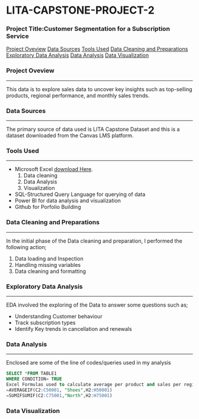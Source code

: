 # LITA-CAPSTONE-PROJECT-2

### Project Title:Customer Segmentation for a Subscription Service
[Project Oveview](#project_overview)
[Data Sources](#data-sources)
[Tools Used](#tools-used)
[Data Cleaning and Preparations](#data-cleaning-and-preparations)
[Exploratory Data Analysis](#exploratory-data-analysis)
[Data Analysis](#data-analysis)
[Data Visualization](#Data-visualization)
### Project Oveview
---
This data is to explore sales data to uncover key insights such as top-selling products, regional performance, and monthly sales trends.

### Data Sources
---
The primary source of data used is LITA Capstone Dataset and this is a dataset downloaded from the Canvas LMS platform.

### Tools Used
---
- Microsoft Excel [download Here](https://www.microsoft.com).
  1. Data cleaning
  2. Data Analysis
  3. Visualization
- SQL-Structured Query Language for querying of data
- Power BI for data analysis and visualization
- Github for Porfolio Building
  
### Data Cleaning and Preparations
---
In the initial phase of the Data cleaning and preparation, I performed the following action;
1. Data loading and Inspection
2. Handling missing variables
3. Data cleaning and formatting

### Exploratory Data Analysis
---
EDA involved the exploring of the Data to answer some questions such as;
- Understanding Customer behaviour
- Track subscription types
- Identify Key trends in cancellation and renewals

### Data Analysis
---
Enclosed are some of the line of codes/queries used in my analysis
```SQL
SELECT *FROM TABLE1
WHERE CONDITION= TRUE
Excel Formulas used to calculate average per product and sales per region respectively
=AVERAGEIF(C2:C50001, "Shoes",H2:H50001)
=SUMIFSUMIF(C2:C75001,"North",H2:H75001)

```
### Data Visualization
